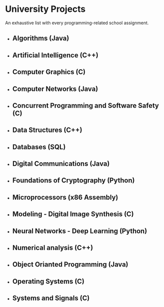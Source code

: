 # University Projects
An exhaustive list with every programming-related school assignment.

* ## Algorithms (Java)
* ## Artificial Intelligence (C++)
* ## Computer Graphics (C)
* ## Computer Networks (Java)
* ## Concurrent Programming and Software Safety (C)
* ## Data Structures (C++)
* ## Databases (SQL)
* ## Digital Communications (Java)
* ## Foundations of Cryptography (Python)
* ## Microprocessors (x86 Assembly)
* ## Modeling - Digital Image Synthesis (C)
* ## Neural Networks - Deep Learning (Python)
* ## Numerical analysis (C++)
* ## Object Orianted Programming (Java)
* ## Operating Systems (C)
* ## Systems and Signals (C)
